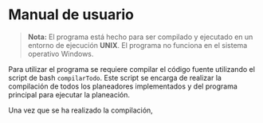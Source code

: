 # Manual de usuario

> **Nota:** El programa está hecho para ser compilado y ejecutado en un entorno de ejecución **UNIX**. El programa no funciona en el sistema operativo Windows.

Para utilizar el programa se requiere compilar el código fuente utilizando el script de bash `compilarTodo`. Este script se encarga de realizar la compilación de todos los planeadores implementados y del programa principal para ejecutar la planeación.

Una vez que se ha realizado la compilación, 
